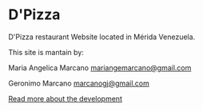 # D'Pizza

D'Pizza restaurant Website located in Mérida Venezuela. 

This site is mantain by:

Maria Angelica Marcano mariangemarcano@gmail.com

Geronimo Marcano marcanogj@gmail.com

[Read more about the development](docs/index.md)